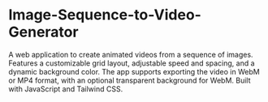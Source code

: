 # Image-Sequence-to-Video-Generator
A web application to create animated videos from a sequence of images. Features a customizable grid layout, adjustable speed and spacing, and a dynamic background color. The app supports exporting the video in WebM or MP4 format, with an optional transparent background for WebM. Built with JavaScript and Tailwind CSS.
